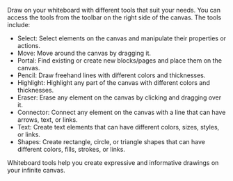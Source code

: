 Draw on your whiteboard with different tools that suit your needs. You can access the tools from the toolbar on the right side of the canvas. The tools include:

- Select: Select elements on the canvas and manipulate their properties or actions.
- Move: Move around the canvas by dragging it.
- Portal: Find existing or create new blocks/pages and place them on the canvas.
- Pencil: Draw freehand lines with different colors and thicknesses.
- Highlight: Highlight any part of the canvas with different colors and thicknesses.
- Eraser: Erase any element on the canvas by clicking and dragging over it.
- Connector: Connect any element on the canvas with a line that can have arrows, text, or links.
- Text: Create text elements that can have different colors, sizes, styles, or links.
- Shapes: Create rectangle, circle, or triangle shapes that can have different colors, fills, strokes, or links.

Whiteboard tools help you create expressive and informative drawings on your infinite canvas.